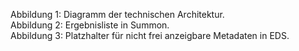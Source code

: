 Abbildung 1: Diagramm der technischen Architektur.  
Abbildung 2: Ergebnisliste in Summon.  
Abbildung 3: Platzhalter für nicht frei anzeigbare Metadaten in EDS.  